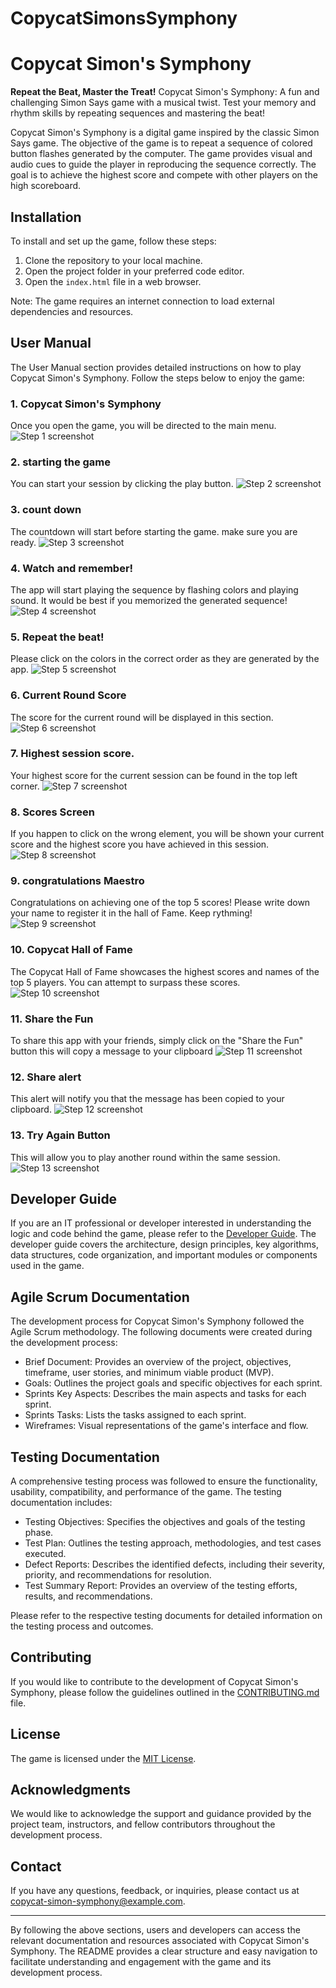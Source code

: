 # CopycatSimonsSymphony
# Copycat Simon's Symphony
**Repeat the Beat, Master the Treat!**
Copycat Simon's Symphony: A fun and challenging Simon Says game with a musical twist. Test your memory and rhythm skills by repeating sequences and mastering the beat!

Copycat Simon's Symphony is a digital game inspired by the classic Simon Says game. The objective of the game is to repeat a sequence of colored button flashes generated by the computer. The game provides visual and audio cues to guide the player in reproducing the sequence correctly. The goal is to achieve the highest score and compete with other players on the high scoreboard.

## Installation

To install and set up the game, follow these steps:

1. Clone the repository to your local machine.
2. Open the project folder in your preferred code editor.
3. Open the `index.html` file in a web browser.

Note: The game requires an internet connection to load external dependencies and resources.

## User Manual

The User Manual section provides detailed instructions on how to play Copycat Simon's Symphony. Follow the steps below to enjoy the game:

### 1. Copycat Simon's Symphony
Once you open the game, you will be directed to the main menu.
![Step 1 screenshot](https://images.tango.us/workflows/45370b34-64d4-4445-8a97-973c7788a5b2/steps/dee0ad96-e0db-4628-bcad-0690856c5297/bb3638c9-ca91-47cc-ac63-c43492fd329b.png?crop=focalpoint&fit=crop&fp-x=0.5000&fp-y=0.5000&w=1200&border=2%2CF4F2F7&border-radius=8%2C8%2C8%2C8&border-radius-inner=8%2C8%2C8%2C8&blend-align=bottom&blend-mode=normal&blend-x=0&blend-w=1200&blend64=aHR0cHM6Ly9pbWFnZXMudGFuZ28udXMvc3RhdGljL21hZGUtd2l0aC10YW5nby13YXRlcm1hcmstdjIucG5n&mark-x=558&mark-y=552&m64=aHR0cHM6Ly9pbWFnZXMudGFuZ28udXMvc3RhdGljL2JsYW5rLnBuZz9tYXNrPWNvcm5lcnMmYm9yZGVyPTQlMkNGRjc0NDImdz04NSZoPTUwJmZpdD1jcm9wJmNvcm5lci1yYWRpdXM9MTA%3D)


### 2. starting the game
You can start your session by clicking the play button.
![Step 2 screenshot](https://images.tango.us/workflows/45370b34-64d4-4445-8a97-973c7788a5b2/steps/1174b2c8-6da5-4004-a4c9-4a635d472ba2/cb0e87b5-6589-49b2-a75f-ed363b0b2d53.png?crop=focalpoint&fit=crop&fp-x=0.5019&fp-y=0.6543&fp-z=3.0000&w=1200&border=2%2CF4F2F7&border-radius=8%2C8%2C8%2C8&border-radius-inner=8%2C8%2C8%2C8&blend-align=bottom&blend-mode=normal&blend-x=0&blend-w=1200&blend64=aHR0cHM6Ly9pbWFnZXMudGFuZ28udXMvc3RhdGljL21hZGUtd2l0aC10YW5nby13YXRlcm1hcmstdjIucG5n&mark-x=466&mark-y=375&m64=aHR0cHM6Ly9pbWFnZXMudGFuZ28udXMvc3RhdGljL2JsYW5rLnBuZz9tYXNrPWNvcm5lcnMmYm9yZGVyPTYlMkNGRjc0NDImdz0yNTQmaD0xNTAmZml0PWNyb3AmY29ybmVyLXJhZGl1cz0xMA%3D%3D)


### 3. count down
The countdown will start before starting the game. make sure you are ready.
![Step 3 screenshot](https://images.tango.us/workflows/45370b34-64d4-4445-8a97-973c7788a5b2/steps/00740a75-c9ac-4eee-bbf0-02b787e9c06e/53d816b6-105a-46b6-aaa4-9518dda3f7ec.png?crop=focalpoint&fit=crop&fp-x=0.5000&fp-y=0.4995&fp-z=1.5838&w=1200&border=2%2CF4F2F7&border-radius=8%2C8%2C8%2C8&border-radius-inner=8%2C8%2C8%2C8&blend-align=bottom&blend-mode=normal&blend-x=0&blend-w=1200&blend64=aHR0cHM6Ly9pbWFnZXMudGFuZ28udXMvc3RhdGljL21hZGUtd2l0aC10YW5nby13YXRlcm1hcmstdjIucG5n&mark-x=285&mark-y=327&m64=aHR0cHM6Ly9pbWFnZXMudGFuZ28udXMvc3RhdGljL2JsYW5rLnBuZz9tYXNrPWNvcm5lcnMmYm9yZGVyPTYlMkNGRjc0NDImdz02MzAmaD0yMjAmZml0PWNyb3AmY29ybmVyLXJhZGl1cz0xMA%3D%3D)


### 4. Watch and remember!
The app will start playing the sequence by flashing colors and playing sound. It would be best if you memorized the generated sequence!
![Step 4 screenshot](https://images.tango.us/workflows/45370b34-64d4-4445-8a97-973c7788a5b2/steps/c60f1b16-d463-4acf-a5d0-f3ece09fa05b/3fd031da-533c-4202-9c92-c6d7cb941bdb.png?crop=focalpoint&fit=crop&fp-x=0.5000&fp-y=0.5000&w=1200&border=2%2CF4F2F7&border-radius=8%2C8%2C8%2C8&border-radius-inner=8%2C8%2C8%2C8&blend-align=bottom&blend-mode=normal&blend-x=0&blend-w=1200&blend64=aHR0cHM6Ly9pbWFnZXMudGFuZ28udXMvc3RhdGljL21hZGUtd2l0aC10YW5nby13YXRlcm1hcmstdjIucG5n&mark-x=4&mark-y=4&m64=aHR0cHM6Ly9pbWFnZXMudGFuZ28udXMvc3RhdGljL2JsYW5rLnBuZz9tYXNrPWNvcm5lcnMmYm9yZGVyPTQlMkNGRjc0NDImdz0xMTkxJmg9ODY3JmZpdD1jcm9wJmNvcm5lci1yYWRpdXM9MTA%3D)


### 5. Repeat the beat!
Please click on the colors in the correct order as they are generated by the app.
![Step 5 screenshot](https://images.tango.us/workflows/45370b34-64d4-4445-8a97-973c7788a5b2/steps/dc25a962-b85a-4a11-a20e-7da1b936f627/8abe6653-bfc6-41e0-a36c-298493214880.png?crop=focalpoint&fit=crop&fp-x=0.6005&fp-y=0.3631&fp-z=1.7077&w=1200&border=2%2CF4F2F7&border-radius=8%2C8%2C8%2C8&border-radius-inner=8%2C8%2C8%2C8&blend-align=bottom&blend-mode=normal&blend-x=0&blend-w=1200&blend64=aHR0cHM6Ly9pbWFnZXMudGFuZ28udXMvc3RhdGljL21hZGUtd2l0aC10YW5nby13YXRlcm1hcmstdjIucG5n&mark-x=387&mark-y=224&m64=aHR0cHM6Ly9pbWFnZXMudGFuZ28udXMvc3RhdGljL2JsYW5rLnBuZz9tYXNrPWNvcm5lcnMmYm9yZGVyPTYlMkNGRjc0NDImdz00MjcmaD00MjcmZml0PWNyb3AmY29ybmVyLXJhZGl1cz0xMA%3D%3D)


### 6. Current Round Score
The score for the current round will be displayed in this section.
![Step 6 screenshot](https://images.tango.us/workflows/45370b34-64d4-4445-8a97-973c7788a5b2/steps/eb03b66c-f42f-4505-b3de-8cb8ad5c83c3/944800df-4320-43b5-ba4f-cb4af19abed4.png?crop=focalpoint&fit=crop&fp-x=0.5004&fp-y=0.4995&fp-z=2.2261&w=1200&border=2%2CF4F2F7&border-radius=8%2C8%2C8%2C8&border-radius-inner=8%2C8%2C8%2C8&blend-align=bottom&blend-mode=normal&blend-x=0&blend-w=1200&blend64=aHR0cHM6Ly9pbWFnZXMudGFuZ28udXMvc3RhdGljL21hZGUtd2l0aC10YW5nby13YXRlcm1hcmstdjIucG5n&mark-x=455&mark-y=292&m64=aHR0cHM6Ly9pbWFnZXMudGFuZ28udXMvc3RhdGljL2JsYW5rLnBuZz9tYXNrPWNvcm5lcnMmYm9yZGVyPTYlMkNGRjc0NDImdz0yOTEmaD0yOTEmZml0PWNyb3AmY29ybmVyLXJhZGl1cz0xMA%3D%3D)


### 7. Highest session score.
Your highest score for the current session can be found in the top left corner.
![Step 7 screenshot](https://images.tango.us/workflows/45370b34-64d4-4445-8a97-973c7788a5b2/steps/c14b99f1-9539-4f36-aae0-abf4b66860c1/ddd8f9cb-9c75-4ab1-a84c-64f255dec49b.png?crop=focalpoint&fit=crop&fp-x=0.5000&fp-y=0.5005&fp-z=1.0036&w=1200&border=2%2CF4F2F7&border-radius=8%2C8%2C8%2C8&border-radius-inner=8%2C8%2C8%2C8&blend-align=bottom&blend-mode=normal&blend-x=0&blend-w=1200&blend64=aHR0cHM6Ly9pbWFnZXMudGFuZ28udXMvc3RhdGljL21hZGUtd2l0aC10YW5nby13YXRlcm1hcmstdjIucG5n&mark-x=2&mark-y=2&m64=aHR0cHM6Ly9pbWFnZXMudGFuZ28udXMvc3RhdGljL2JsYW5rLnBuZz9tYXNrPWNvcm5lcnMmYm9yZGVyPTYlMkNGRjc0NDImdz0xMTk2Jmg9ODcwJmZpdD1jcm9wJmNvcm5lci1yYWRpdXM9MTA%3D)


### 8. Scores Screen
If you happen to click on the wrong element, you will be shown your current score and the highest score you have achieved in this session.
![Step 8 screenshot](https://images.tango.us/workflows/45370b34-64d4-4445-8a97-973c7788a5b2/steps/0d752a5a-0d4d-45b9-a6f2-52477cc39637/8b71bd2e-3c2d-488a-91c0-16b31d7b88d2.png?crop=focalpoint&fit=crop&fp-x=0.4996&fp-y=0.4778&fp-z=2.1983&w=1200&border=2%2CF4F2F7&border-radius=8%2C8%2C8%2C8&border-radius-inner=8%2C8%2C8%2C8&blend-align=bottom&blend-mode=normal&blend-x=0&blend-w=1200&blend64=aHR0cHM6Ly9pbWFnZXMudGFuZ28udXMvc3RhdGljL21hZGUtd2l0aC10YW5nby13YXRlcm1hcmstdjIucG5n&mark-x=396&mark-y=385&m64=aHR0cHM6Ly9pbWFnZXMudGFuZ28udXMvc3RhdGljL2JsYW5rLnBuZz9tYXNrPWNvcm5lcnMmYm9yZGVyPTYlMkNGRjc0NDImdz00MDkmaD0xMDUmZml0PWNyb3AmY29ybmVyLXJhZGl1cz0xMA%3D%3D)


### 9. congratulations Maestro
Congratulations on achieving one of the top 5 scores! Please write down your name to register it in the hall of Fame. Keep rythming!
![Step 9 screenshot](https://images.tango.us/workflows/45370b34-64d4-4445-8a97-973c7788a5b2/steps/1fb43875-1f53-4e8e-8b94-d668eccd63d1/4719ce54-52af-4ce6-8589-7e4f89c97ddd.png?crop=focalpoint&fit=crop&fp-x=0.5043&fp-y=0.5184&fp-z=2.0000&w=1200&border=2%2CF4F2F7&border-radius=8%2C8%2C8%2C8&border-radius-inner=8%2C8%2C8%2C8&blend-align=bottom&blend-mode=normal&blend-x=0&blend-w=1200&blend64=aHR0cHM6Ly9pbWFnZXMudGFuZ28udXMvc3RhdGljL21hZGUtd2l0aC10YW5nby13YXRlcm1hcmstdjIucG5n)


### 10. Copycat Hall of Fame
The Copycat Hall of Fame showcases the highest scores and names of the top 5 players. You can attempt to surpass these scores.
![Step 10 screenshot](https://images.tango.us/workflows/45370b34-64d4-4445-8a97-973c7788a5b2/steps/aa33ee9c-f467-4e7e-abba-18d6b1c99085/f719cc65-f8d3-4bf6-a6f3-29b4ea72763b.png?crop=focalpoint&fit=crop&fp-x=0.5000&fp-y=0.5005&fp-z=1.0036&w=1200&border=2%2CF4F2F7&border-radius=8%2C8%2C8%2C8&border-radius-inner=8%2C8%2C8%2C8&blend-align=bottom&blend-mode=normal&blend-x=0&blend-w=1200&blend64=aHR0cHM6Ly9pbWFnZXMudGFuZ28udXMvc3RhdGljL21hZGUtd2l0aC10YW5nby13YXRlcm1hcmstdjIucG5n&mark-x=2&mark-y=2&m64=aHR0cHM6Ly9pbWFnZXMudGFuZ28udXMvc3RhdGljL2JsYW5rLnBuZz9tYXNrPWNvcm5lcnMmYm9yZGVyPTYlMkNGRjc0NDImdz0xMTk2Jmg9ODcwJmZpdD1jcm9wJmNvcm5lci1yYWRpdXM9MTA%3D)


### 11. Share the Fun
To share this app with your friends, simply click on the "Share the Fun" button this will copy a message to your clipboard
![Step 11 screenshot](https://images.tango.us/workflows/45370b34-64d4-4445-8a97-973c7788a5b2/steps/a8c386d5-dc97-47e7-8d9e-5e9104ed43a1/78c428b4-717f-489e-a2d3-c93bc0db0bd9.png?crop=focalpoint&fit=crop&fp-x=0.5573&fp-y=0.6966&fp-z=2.2337&w=1200&border=2%2CF4F2F7&border-radius=8%2C8%2C8%2C8&border-radius-inner=8%2C8%2C8%2C8&blend-align=bottom&blend-mode=normal&blend-x=0&blend-w=1200&blend64=aHR0cHM6Ly9pbWFnZXMudGFuZ28udXMvc3RhdGljL21hZGUtd2l0aC10YW5nby13YXRlcm1hcmstdjIucG5n&mark-x=402&mark-y=381&m64=aHR0cHM6Ly9pbWFnZXMudGFuZ28udXMvc3RhdGljL2JsYW5rLnBuZz9tYXNrPWNvcm5lcnMmYm9yZGVyPTYlMkNGRjc0NDImdz0zOTYmaD0xMTImZml0PWNyb3AmY29ybmVyLXJhZGl1cz0xMA%3D%3D)


### 12. Share alert
This alert will notify you that the message has been copied to your clipboard.
![Step 12 screenshot](https://images.tango.us/workflows/45370b34-64d4-4445-8a97-973c7788a5b2/steps/da2778f3-5319-4d4f-a9b1-16d4eb1761ec/2b6fc3d5-9ee1-4f86-abab-761b34391825.png?crop=focalpoint&fit=crop&fp-x=0.5000&fp-y=0.0618&fp-z=1.6057&w=1200&border=2%2CF4F2F7&border-radius=8%2C8%2C8%2C8&border-radius-inner=8%2C8%2C8%2C8&blend-align=bottom&blend-mode=normal&blend-x=0&blend-w=1200&blend64=aHR0cHM6Ly9pbWFnZXMudGFuZ28udXMvc3RhdGljL21hZGUtd2l0aC10YW5nby13YXRlcm1hcmstdjIucG5n&mark-x=289&mark-y=7&m64=aHR0cHM6Ly9pbWFnZXMudGFuZ28udXMvc3RhdGljL2JsYW5rLnBuZz9tYXNrPWNvcm5lcnMmYm9yZGVyPTYlMkNGRjc0NDImdz02MjImaD0xNjAmZml0PWNyb3AmY29ybmVyLXJhZGl1cz0xMA%3D%3D)


### 13. Try Again Button
This will allow you to play another round within the same session.
![Step 13 screenshot](https://images.tango.us/workflows/45370b34-64d4-4445-8a97-973c7788a5b2/steps/668e0f17-9eb1-4390-aad2-f7983b2e636b/327ec766-e328-494d-b1a2-911463169316.png?crop=focalpoint&fit=crop&fp-x=0.4254&fp-y=0.6966&fp-z=2.4122&w=1200&border=2%2CF4F2F7&border-radius=8%2C8%2C8%2C8&border-radius-inner=8%2C8%2C8%2C8&blend-align=bottom&blend-mode=normal&blend-x=0&blend-w=1200&blend64=aHR0cHM6Ly9pbWFnZXMudGFuZ28udXMvc3RhdGljL21hZGUtd2l0aC10YW5nby13YXRlcm1hcmstdjIucG5n&mark-x=434&mark-y=377&m64=aHR0cHM6Ly9pbWFnZXMudGFuZ28udXMvc3RhdGljL2JsYW5rLnBuZz9tYXNrPWNvcm5lcnMmYm9yZGVyPTYlMkNGRjc0NDImdz0zMzImaD0xMjEmZml0PWNyb3AmY29ybmVyLXJhZGl1cz0xMA%3D%3D)

## Developer Guide

If you are an IT professional or developer interested in understanding the logic and code behind the game, please refer to the [Developer Guide](developer-guide.md). The developer guide covers the architecture, design principles, key algorithms, data structures, code organization, and important modules or components used in the game.

## Agile Scrum Documentation

The development process for Copycat Simon's Symphony followed the Agile Scrum methodology. The following documents were created during the development process:

- Brief Document: Provides an overview of the project, objectives, timeframe, user stories, and minimum viable product (MVP).
- Goals: Outlines the project goals and specific objectives for each sprint.
- Sprints Key Aspects: Describes the main aspects and tasks for each sprint.
- Sprints Tasks: Lists the tasks assigned to each sprint.
- Wireframes: Visual representations of the game's interface and flow.

## Testing Documentation

A comprehensive testing process was followed to ensure the functionality, usability, compatibility, and performance of the game. The testing documentation includes:

- Testing Objectives: Specifies the objectives and goals of the testing phase.
- Test Plan: Outlines the testing approach, methodologies, and test cases executed.
- Defect Reports: Describes the identified defects, including their severity, priority, and recommendations for resolution.
- Test Summary Report: Provides an overview of the testing efforts, results, and recommendations.

Please refer to the respective testing documents for detailed information on the testing process and outcomes.

## Contributing

If you would like to contribute to the development of Copycat Simon's Symphony, please follow the guidelines outlined in the [CONTRIBUTING.md](CONTRIBUTING.md) file.

## License

The game is licensed under the [MIT License](LICENSE.md).

## Acknowledgments

We would like to acknowledge the support and guidance provided by the project team, instructors, and fellow contributors throughout the development process.

## Contact

If you have any questions, feedback, or inquiries, please contact us at copycat-simon-symphony@example.com.

---

By following the above sections, users and developers can access the relevant documentation and resources associated with Copycat Simon's Symphony. The README provides a clear structure and easy navigation to facilitate understanding and engagement with the game and its development process.
